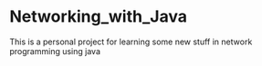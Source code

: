 # Networking_with_Java
This is a personal project for learning some new stuff in network programming using java
